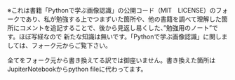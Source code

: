 ※これは書籍「Pythonで学ぶ画像認識」の公開コード（MIT　LICENSE）のフォークであり、私が勉強する上でつまずいた箇所や、他の書籍を調べて理解した箇所にコメントを追記することで、後から見返し易くした、”勉強用のノート”です。ほぼ写経なので
新たな知識は無いです。「Pythonで学ぶ画像認識」に関しましては、フォーク元からご覧下さい。

全てをフォーク元から書き換えてる訳では御座いません。書き換えた箇所はJupiterNotebookからpython fileに代わってます。
